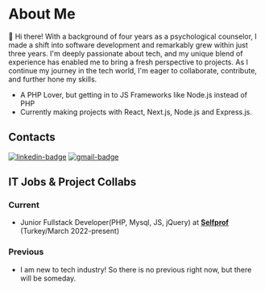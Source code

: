 # About Me
👋 Hi there! With a background of four years as a psychological counselor, I made a shift into software development and remarkably grew within just three years. I'm deeply passionate about tech, and my unique blend of experience has enabled me to bring a fresh perspective to projects. As I continue my journey in the tech world, I'm eager to collaborate, contribute, and further hone my skills.

- A PHP Lover, but getting in to JS Frameworks like Node.js instead of PHP
- Currently making projects with React, Next.js, Node.js and Express.js.

## Contacts

[![linkedin-badge]][linkedin] [![gmail-badge]][gmail]


## IT Jobs & Project Collabs

### Current

- Junior Fullstack Developer(PHP, Mysql, JS, jQuery) at [**Selfprof**](https://selfprof.com) (Turkey/March 2022-present)

### Previous
- I am new to tech industry! So there is no previous right now, but there will be someday.

[linkedin]: https://www.linkedin.com/in/gamze-mise
[gmail]: mailto:gamzegm8@gmail.com
[linkedin-badge]: https://img.shields.io/badge/Gamze%20Mise-black?logo=linkedin&style=for-the-badge
[gmail-badge]: https://img.shields.io/badge/Gmail-black?logo=gmail&style=for-the-badge
